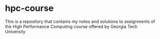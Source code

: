 # hpc-course
This is a repository that contains my notes and solutions to assignments of the High Performance Computing course offered by Georgia Tech University
